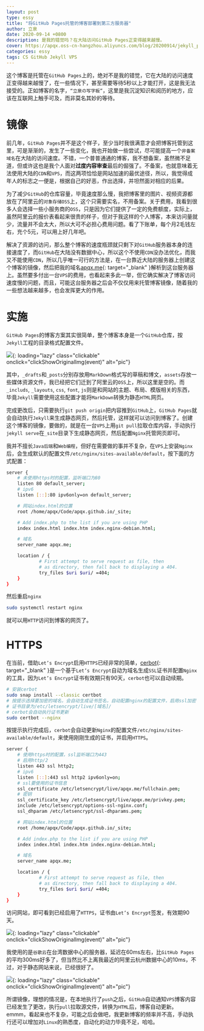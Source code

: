 ```yaml
---
layout: post
type: essy
title: "将GitHub Pages托管的博客部署到第三方服务器"
author: 立泉
date: 2020-09-14 +0800
description: 是我的错觉吗？在大陆访问GitHub Pages正变得越来越慢。
cover: https://apqx.oss-cn-hangzhou.aliyuncs.com/blog/20200914/jekyll_project.png
categories: essy
tags: CS GitHub Jekyll VPS
---
```


这个博客是托管在`GitHub Pages`上的，绝对不是我的错觉，它在大陆的访问速度正变得越来越慢了，在一些情况下，甚至需要等待5秒以上才能打开，这是我无法接受的。正如博客的名字，`“立泉の写字板”`，这里是我沉淀知识和阅历的地方，应该在互联网上触手可及，而非莫名其妙的等待。

# 镜像

前几年，`GitHub Pages`并不是这个样子，至少当时我很满意才会把博客托管到这里，可是渐渐的，发生了一些变化，我也开始做一些尝试，尽可能提高一个`非备案域名`在大陆的访问速度。不错，一个普普通通的博客，我不想备案，虽然微不足道，但或许这也是我个人面对**过度内容审查**最后的倔强了。不备案，也就意味着无法使用大陆的`CDN`和`VPS`，而这两项恰恰是网站加速的最优途径，所以，我觉得成年人的标志之一便是，根据自己的好恶，作出选择，并坦然面对相应的后果。

为了减少`GitHub`的仓库容量，毕竟速度那么慢，我把博客里的图片、视频资源都放在了阿里云的`对象存储OSS`上，这个只需要实名，不用备案。关于费用，我看到很多人会选择一些小服务商的`OSS`，只是因为它们提供了一定的免费额度，实际上，虽然阿里云的报价表看起来很贵的样子，但对于我这样的个人博客，本来访问量就少，流量并不会太大，所以大可不必担心费用问题。看了下账单，每个月2毛钱左右，充个5元，可以用上好几年吧。

解决了资源的访问，那么整个博客的速度瓶颈就只剩下对`GitHub`服务器本身的连接速度了，而`GitHub`在大陆没有数据中心，所以这个不使用`CDN`没办法优化，而我又不能使用`CDN`，所以几乎唯一可行的方法是，在一台靠近大陆的服务器上创建这个博客的镜像，然后把我的域名[apqx.me](https://apqx.me){: target="_blank" }解析到这台服务器上。虽然要多付出一台`VPS`的费用，也看起来多此一举，但它确实解决了博客访问速度慢的问题，而且，可能这台服务器之后会不仅仅用来托管博客镜像，随着我的一些想法越来越多，也会发挥更大的作用。

# 实施

`GitHub Pages`的博客方案其实很简单，整个博客本身是一个`GitHub`仓库，按`Jekyll`工程的目录格式配置文件。

![](https://apqx.oss-cn-hangzhou.aliyuncs.com/blog/20200914/jekyll_project.png){: loading="lazy" class="clickable" onclick="clickShowOriginalImg(event)" alt="pic"}

其中，`_drafts`和`_posts`分别存放用`MarkDown`格式写的草稿和博文，`assets`存放一些媒体资源文件，我已经把它们迁到了阿里云的`OSS`上，所以这里是空的。而`_includs`, `_layouts`, `css`, `font`, `js`则是和网站的主题、布局、模版相关的东西，毕竟`Jekyll`需要使用这些配置才能将`MarkDown`转换为静态`HTML`网页。

完成更改后，只需要执行`git push origin`把内容推到`GitHub`上，`GitHub Pages`就会自动执行`Jekyll`来生成静态网页，然后托管，这样就可以访问到博客了。创建这个博客的镜像，要做的，就是在一台`VPS`上用`git pull`拉取仓库内容，手动执行`jekyll serve`在`_site`目录下生成静态网页，然后配置`Nginx`托管网页即可。

我并不擅长`Java后端`和`Web编程`，但好在需要做的事并不复杂，在`VPS`上安装`Nginx`后，会生成默认的配置文件`/etc/nginx/sites-available/default`，按下面的方式配置：

```sh
server {
    # 未使用https时的配置，监听端口为80
    listen 80 default_server;
    # ipv6
    listen [::]:80 ipv6only=on default_server;

    # 网站index.html的位置
    root /home/apqx/Code/apqx.github.io/_site;

    # Add index.php to the list if you are using PHP
    index index.html index.htm index.nginx-debian.html;

    # 域名
    server_name apqx.me;

    location / {
            # First attempt to serve request as file, then
            # as directory, then fall back to displaying a 404.
            try_files $uri $uri/ =404;
    }
}
```

然后重启`nginx`

```sh
sudo systemctl restart nginx
```

就可以用`HTTP`访问到博客的网页了。

# HTTPS

在当前，借助`Let’s Encrypt`启用`HTTPS`已经非常的简单，[cerbot](https://certbot.eff.org/lets-encrypt/ubuntufocal-nginx){: target="_blank" }是一个基于`Let’s Encrypt`自动为域名生成`SSL`证书并配置`Nginx`的工具，因为`Let’s Encrypt`证书有效期只有90天，`cerbot`也可以自动续期。

```sh
# 安装cerbot
sudo snap install --classic certbot
# 按提示选择要加密的域名，会自动生成证书签名，自动配置nginx的配置文件，启用ssl加密
# 证书目录为/etc/letsencrypt/live/[域名]/
# cerbot会自动执行证书更新
sudo certbot --nginx
```

按提示执行完成后，`cerbot`会自动更新`Nginx`的配置文件`/etc/nginx/sites-available/default`，来使用刚刚生成的证书，并启用`HTTPS`。

```sh
server {
    # 使用https时的配置，ssl监听端口为443
    # 启用http/2
    listen 443 ssl http2; 
    # ipv6
    listen [::]:443 ssl http2 ipv6only=on; 
    # ssl要使用的证书信息
    ssl_certificate /etc/letsencrypt/live/apqx.me/fullchain.pem; 
    # 密钥
    ssl_certificate_key /etc/letsencrypt/live/apqx.me/privkey.pem; 
    include /etc/letsencrypt/options-ssl-nginx.conf; 
    ssl_dhparam /etc/letsencrypt/ssl-dhparams.pem; 

    # 网站index.html的位置
    root /home/apqx/Code/apqx.github.io/_site;

    # Add index.php to the list if you are using PHP
    index index.html index.htm index.nginx-debian.html;

    # 域名
    server_name apqx.me;

    location / {
            # First attempt to serve request as file, then
            # as directory, then fall back to displaying a 404.
            try_files $uri $uri/ =404;
    }
}
```

访问网站，即可看到已经启用了`HTTPS`，证书由`Let’s Encrypt`签发，有效期90天。

![](https://apqx.oss-cn-hangzhou.aliyuncs.com/blog/20200914/lets_encrypt.jpg){: loading="lazy" class="clickable" onclick="clickShowOriginalImg(event)" alt="pic"}

我使用的是`谷歌云`在台湾数据中心的服务器，延迟在60ms左右，比`GitHub Pages`的平均300ms好多了，但当然比不上离我最近的阿里云杭州数据中心的10ms，不过，对于静态网站来说，已经很好了。

![](https://apqx.oss-cn-hangzhou.aliyuncs.com/blog/20200914/ping_apqxme.jpg){: loading="lazy" class="clickable" onclick="clickShowOriginalImg(event)" alt="pic"}

所谓镜像，理想的情况是，在本地执行了`push`之后，`GitHub`自动通知`VPS`博客内容已经发生了更改，执行`pull`拉取源文件，转换为`HTML`后，博客自动更新。emmm，看起来也不复杂，可能之后会做吧，我更新博客的频率并不高，手动执行还可以增加对`Linux`的熟悉度，自动化的动力毕竟不足，哈哈。